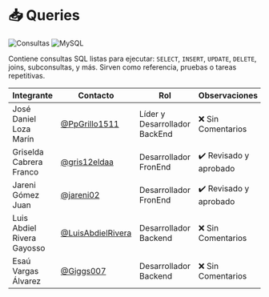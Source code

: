 # 📥 Queries

![Consultas](https://img.shields.io/badge/Contenido-Consultas%20SQL-purple?style=flat-square)
![MySQL](https://img.shields.io/badge/Motor-MySQL%20%2F%20PostgreSQL-blue?style=flat-square)

Contiene consultas SQL listas para ejecutar: `SELECT`, `INSERT`, `UPDATE`, `DELETE`, joins, subconsultas, y más. Sirven como referencia, pruebas o tareas repetitivas.

|Integrante|Contacto|Rol|Observaciones|
|------------|--------|---|---|
|José Daniel Loza Marín |[@PpGrillo1511](https://github.com/PpGrillo1511)|Líder y Desarrollador BackEnd|❌ Sin Comentarios|
|Griselda Cabrera Franco |[@gris12eldaa](https://github.com/gris12eldaa)|Desarrollador FronEnd|✔️  Revisado y aprobado|
|Jareni Gómez Juan |[@jareni02](https://github.com/jareni02)|Desarrollador FronEnd|✔️  Revisado y aprobado|
|Luis Abdiel Rivera Gayosso |[@LuisAbdielRivera](https://github.com/LuisAbdielRivera)|Desarrollador Backend|❌ Sin Comentarios|
|Esaú Vargas Álvarez |[@Giggs007](https://github.com/Giggs007)|Desarrollador Backend|❌ Sin Comentarios|
